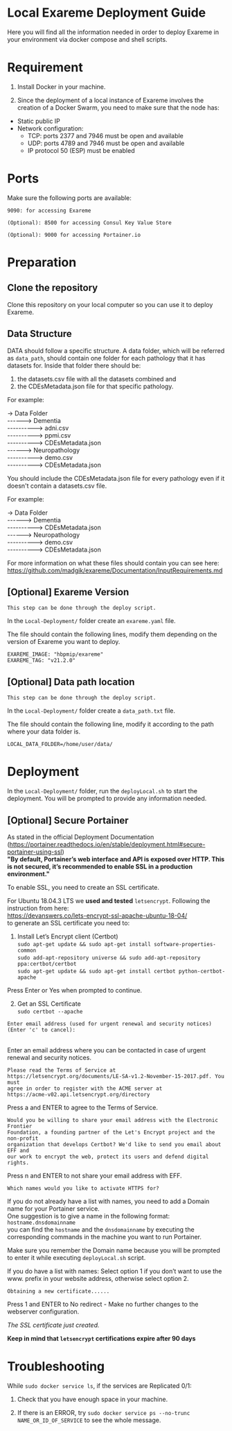 # Local Exareme Deployment Guide

Here you will find all the information needed in order to deploy Exareme in your environment via docker compose and shell scripts.

# Requirement

1) Install Docker in your machine.

2) Since the deployment of a local instance of Exareme involves the creation of a Docker Swarm, you need to make sure that the node has:

- Static public IP
- Network configuration:
  * TCP: ports 2377 and 7946 must be open and available
  * UDP: ports 4789 and 7946 must be open and available
  * IP protocol 50 (ESP) must be enabled

# Ports

Make sure the following ports are available:

```9090: for accessing Exareme```

```(Optional): 8500 for accessing Consul Key Value Store``` 

```(Optional): 9000 for accessing Portainer.io```

# Preparation

## Clone the repository 

Clone this repository on your local computer so you can use it to deploy Exareme.

## Data Structure
DATA should follow a specific structure. A data folder, which will be referred as  ```data_path```, should contain one
folder for each pathology that it has datasets for. Inside that folder there should be:

1) the datasets.csv file with all the datasets combined and
2) the CDEsMetadata.json file for that specific pathology.

For example:

-> Data Folder <br />
------> Dementia <br />
----------> adni.csv <br />
----------> ppmi.csv <br />
----------> CDEsMetadata.json <br />
------> Neuropathology <br />
----------> demo.csv <br />
----------> CDEsMetadata.json <br />

You should include the CDEsMetadata.json file for every pathology even if it doesn't contain a datasets.csv file.

For example:

-> Data Folder <br />
------> Dementia <br />
----------> CDEsMetadata.json <br />
------> Neuropathology <br />
----------> demo.csv <br />
----------> CDEsMetadata.json <br />

For more information on what these files should contain you can see here:
https://github.com/madgik/exareme/Documentation/InputRequirements.md


## [Optional] Exareme Version 
```This step can be done through the deploy script.```

In the ```Local-Deployment/``` folder create an ```exareme.yaml``` file.

The file should contain the following lines, modify them depending on the version of Exareme you want to deploy.

```
EXAREME_IMAGE: "hbpmip/exareme"
EXAREME_TAG: "v21.2.0"
```

## [Optional] Data path location
```This step can be done through the deploy script.```

In the ```Local-Deployment/``` folder create a ```data_path.txt``` file.

The file should contain the following line, modify it according to the path where your data folder is.

```
LOCAL_DATA_FOLDER=/home/user/data/
```

# Deployment

In the ```Local-Deployment/``` folder, run the ```deployLocal.sh``` to start the deployment.
You will be prompted to provide any information needed.

## [Optional] Secure Portainer

As stated in the official Deployment Documentation<br />
(https://portainer.readthedocs.io/en/stable/deployment.html#secure-portainer-using-ssl) <br />
**"By default, Portainer’s web interface and API is exposed over HTTP. This is not secured, it’s recommended to enable SSL in a production environment."** <br />

To enable SSL, you need to create an SSL certificate. <br />

For Ubuntu 18.04.3 LTS we **used and tested** ```letsencrypt```. Following the instruction from here: <br />
https://devanswers.co/lets-encrypt-ssl-apache-ubuntu-18-04/ <br />
to generate an SSL certificate you need to:

1. Install Let’s Encrypt client (Certbot) <br />
```sudo apt-get update && sudo apt-get install software-properties-common``` <br />
```sudo add-apt-repository universe && sudo add-apt-repository ppa:certbot/certbot``` <br />
```sudo apt-get update && sudo apt-get install certbot python-certbot-apache``` <br />

Press Enter or Yes when prompted to continue.

2. Get an SSL Certificate <br />
```sudo certbot --apache```

```
Enter email address (used for urgent renewal and security notices) (Enter 'c' to cancel):
``` 
<br />
Enter an email address where you can be contacted in case of urgent renewal and security notices.

```
Please read the Terms of Service at
https://letsencrypt.org/documents/LE-SA-v1.2-November-15-2017.pdf. You must
agree in order to register with the ACME server at
https://acme-v02.api.letsencrypt.org/directory 
```

Press a and ENTER to agree to the Terms of Service.<br />

```
Would you be willing to share your email address with the Electronic Frontier
Foundation, a founding partner of the Let's Encrypt project and the non-profit
organization that develops Certbot? We'd like to send you email about EFF and
our work to encrypt the web, protect its users and defend digital rights.
```

Press n and ENTER to not share your email address with EFF. <br />

```
Which names would you like to activate HTTPS for?
```

If you do not already have a list with names, you need to add a Domain name for your Portainer service.<br />
One suggestion is to give a name in the following format: <br />
```hostname.dnsdomainname```<br />
you can find the ```hostname``` and the ```dnsdomainname``` by executing the corresponding commands in the machine you want to run Portainer.

Make sure you remember the Domain name because you will be prompted to enter it while executing ```deployLocal.sh``` script.

If you do have a list with names:
Select option 1 if you don’t want to use the www. prefix in your website address, otherwise select option 2.

```
Obtaining a new certificate......
```

Press 1 and ENTER to No redirect - Make no further changes to the webserver configuration.

*The SSL certificate just created.*

**Keep in mind that ```letsencrypt``` certifications expire after 90 days**

# Troubleshooting

While ```sudo docker service ls```, if the services are Replicated 0/1:

1) Check that you have enough space in your machine.

2) If there is an ERROR, try ```sudo docker service ps --no-trunc NAME_OR_ID_OF_SERVICE``` to see the whole message.
